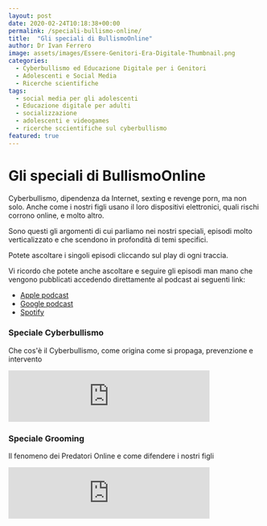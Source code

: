 ```yaml
---
layout: post
date: 2020-02-24T10:18:38+00:00
permalink: /speciali-bullismo-online/
title:  "Gli speciali di BullismoOnline"
author: Dr Ivan Ferrero
image: assets/images/Essere-Genitori-Era-Digitale-Thumbnail.png
categories:
  - Cyberbullismo ed Educazione Digitale per i Genitori
  - Adolescenti e Social Media
  - Ricerche scientifiche
tags:
  - social media per gli adolescenti
  - Educazione digitale per adulti
  - socializzazione
  - adolescenti e videogames
  - ricerche sccientifiche sul cyberbullismo
featured: true
---
```


# Gli speciali di BullismoOnline

Cyberbullismo, dipendenza da Internet, sexting e revenge porn, ma non solo.
Anche come i nostri figli usano il loro dispositivi elettronici, quali rischi corrono online, e molto altro.

Sono questi gli argomenti di cui parliamo nei nostri speciali, episodi molto verticalizzato e che scendono in profondità di temi specifici.

Potete ascoltare i singoli episodi cliccando sul play di ogni traccia.

Vi ricordo che potete anche ascoltare e seguire gli episodi man mano che vengono pubblicati accedendo direttamente al podcast ai seguenti link:

- [Apple podcast](https://apple.co/2ThlEDm)
- [Google podcast](http://bit.ly/2V9vyrp)
- [Spotify](https://spoti.fi/2T0Lv0m)

### Speciale Cyberbullismo
Che cos'è il Cyberbullismo, come origina come si propaga, prevenzione e intervento
<p><iframe src="https://anchor.fm/ivan-ferrero/embed/episodes/SPECIALE-CYBERBULLISMO-Che-cos-il-Cyberbullismo--come-origina-come-si-propaga--prevenzione-e-intervento-ea4nfi" width="400px" height="102px" frameborder="0" scrolling="no"></iframe></p>

### Speciale Grooming
Il fenomeno dei Predatori Online e come difendere i nostri figli
<p><iframe src="https://anchor.fm/ivan-ferrero/embed/episodes/SPECIALE-GROOMING---Il-fenomeno-dei-Predatori-Online-e-come-difendere-i-nostri-figli-ea4nat" height="102px" width="400px" frameborder="0" scrolling="no"></iframe></p>

